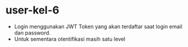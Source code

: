 # user-kel-6

- Login menggunakan JWT Token yang akan terdaftar saat login email dan password.
- Untuk sementara otentifikasi masih satu level
